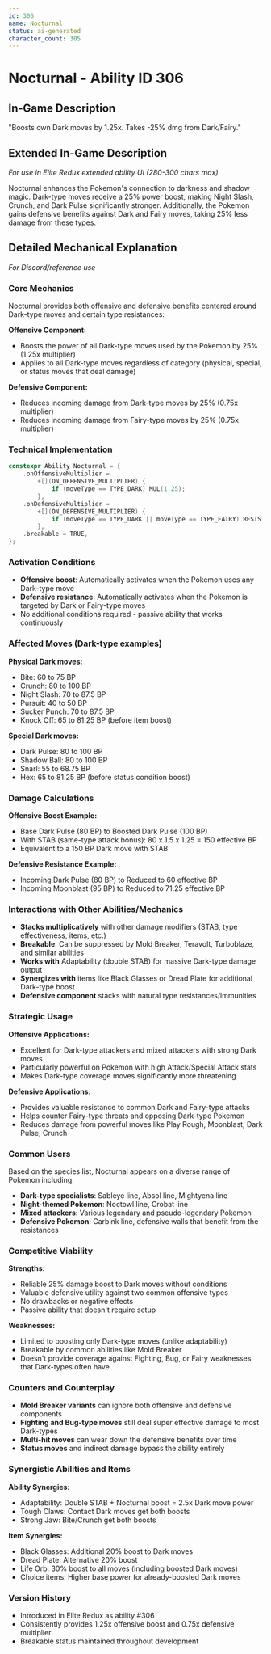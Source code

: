 ```yaml
---
id: 306
name: Nocturnal
status: ai-generated
character_count: 305
---
```


# Nocturnal - Ability ID 306

## In-Game Description
"Boosts own Dark moves by 1.25x. Takes -25% dmg from Dark/Fairy."

## Extended In-Game Description
*For use in Elite Redux extended ability UI (280-300 chars max)*

Nocturnal enhances the Pokemon's connection to darkness and shadow magic. Dark-type moves receive a 25% power boost, making Night Slash, Crunch, and Dark Pulse significantly stronger. Additionally, the Pokemon gains defensive benefits against Dark and Fairy moves, taking 25% less damage from these types.

## Detailed Mechanical Explanation
*For Discord/reference use*

### Core Mechanics
Nocturnal provides both offensive and defensive benefits centered around Dark-type moves and certain type resistances:

**Offensive Component:**
- Boosts the power of all Dark-type moves used by the Pokemon by 25% (1.25x multiplier)
- Applies to all Dark-type moves regardless of category (physical, special, or status moves that deal damage)

**Defensive Component:**
- Reduces incoming damage from Dark-type moves by 25% (0.75x multiplier)
- Reduces incoming damage from Fairy-type moves by 25% (0.75x multiplier)

### Technical Implementation
```cpp
constexpr Ability Nocturnal = {
    .onOffensiveMultiplier =
        +[](ON_OFFENSIVE_MULTIPLIER) {
            if (moveType == TYPE_DARK) MUL(1.25);
        },
    .onDefensiveMultiplier =
        +[](ON_DEFENSIVE_MULTIPLIER) {
            if (moveType == TYPE_DARK || moveType == TYPE_FAIRY) RESISTANCE(.75);
        },
    .breakable = TRUE,
};
```

### Activation Conditions
- **Offensive boost**: Automatically activates when the Pokemon uses any Dark-type move
- **Defensive resistance**: Automatically activates when the Pokemon is targeted by Dark or Fairy-type moves
- No additional conditions required - passive ability that works continuously

### Affected Moves (Dark-type examples)
**Physical Dark moves:**
- Bite: 60 to 75 BP
- Crunch: 80 to 100 BP  
- Night Slash: 70 to 87.5 BP
- Pursuit: 40 to 50 BP
- Sucker Punch: 70 to 87.5 BP
- Knock Off: 65 to 81.25 BP (before item boost)

**Special Dark moves:**
- Dark Pulse: 80 to 100 BP
- Shadow Ball: 80 to 100 BP
- Snarl: 55 to 68.75 BP
- Hex: 65 to 81.25 BP (before status condition boost)

### Damage Calculations
**Offensive Boost Example:**
- Base Dark Pulse (80 BP) to Boosted Dark Pulse (100 BP)
- With STAB (same-type attack bonus): 80 x 1.5 x 1.25 = 150 effective BP
- Equivalent to a 150 BP Dark move with STAB

**Defensive Resistance Example:**
- Incoming Dark Pulse (80 BP) to Reduced to 60 effective BP
- Incoming Moonblast (95 BP) to Reduced to 71.25 effective BP

### Interactions with Other Abilities/Mechanics
- **Stacks multiplicatively** with other damage modifiers (STAB, type effectiveness, items, etc.)
- **Breakable**: Can be suppressed by Mold Breaker, Teravolt, Turboblaze, and similar abilities
- **Works with** Adaptability (double STAB) for massive Dark-type damage output
- **Synergizes with** items like Black Glasses or Dread Plate for additional Dark-type boost
- **Defensive component** stacks with natural type resistances/immunities

### Strategic Usage
**Offensive Applications:**
- Excellent for Dark-type attackers and mixed attackers with strong Dark moves
- Particularly powerful on Pokemon with high Attack/Special Attack stats
- Makes Dark-type coverage moves significantly more threatening

**Defensive Applications:**
- Provides valuable resistance to common Dark and Fairy-type attacks
- Helps counter Fairy-type threats and opposing Dark-type Pokemon
- Reduces damage from powerful moves like Play Rough, Moonblast, Dark Pulse, Crunch

### Common Users
Based on the species list, Nocturnal appears on a diverse range of Pokemon including:
- **Dark-type specialists**: Sableye line, Absol line, Mightyena line
- **Night-themed Pokemon**: Noctowl line, Crobat line
- **Mixed attackers**: Various legendary and pseudo-legendary Pokemon
- **Defensive Pokemon**: Carbink line, defensive walls that benefit from the resistances

### Competitive Viability
**Strengths:**
- Reliable 25% damage boost to Dark moves without conditions
- Valuable defensive utility against two common offensive types
- No drawbacks or negative effects
- Passive ability that doesn't require setup

**Weaknesses:**
- Limited to boosting only Dark-type moves (unlike adaptability)
- Breakable by common abilities like Mold Breaker
- Doesn't provide coverage against Fighting, Bug, or Fairy weaknesses that Dark-types often have

### Counters and Counterplay
- **Mold Breaker variants** can ignore both offensive and defensive components
- **Fighting and Bug-type moves** still deal super effective damage to most Dark-types
- **Multi-hit moves** can wear down the defensive benefits over time
- **Status moves** and indirect damage bypass the ability entirely

### Synergistic Abilities and Items
**Ability Synergies:**
- Adaptability: Double STAB + Nocturnal boost = 2.5x Dark move power
- Tough Claws: Contact Dark moves get both boosts
- Strong Jaw: Bite/Crunch get both boosts

**Item Synergies:**
- Black Glasses: Additional 20% boost to Dark moves
- Dread Plate: Alternative 20% boost
- Life Orb: 30% boost to all moves (including boosted Dark moves)
- Choice items: Higher base power for already-boosted Dark moves

### Version History
- Introduced in Elite Redux as ability #306
- Consistently provides 1.25x offensive boost and 0.75x defensive multiplier
- Breakable status maintained throughout development